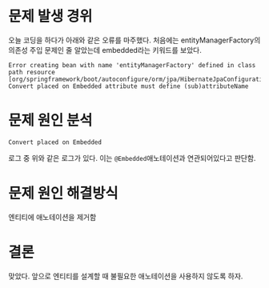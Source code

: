 # 문제 발생 경위
오늘 코딩을 하다가 아래와 같은 오류를 마주했다. 처음에는 entityManagerFactory의 의존성 주입 문제인 줄 알았는데 embedded라는 키워드를 보았다.

```
Error creating bean with name 'entityManagerFactory' defined in class path resource [org/springframework/boot/autoconfigure/orm/jpa/HibernateJpaConfiguration.class]: Convert placed on Embedded attribute must define (sub)attributeName
```
# 문제 원인 분석
```
Convert placed on Embedded
```
로그 중 위와 같은 로그가 있다. 이는 `@Embedded`애노테이션과 연관되어있다고 판단함.
# 문제 원인 해결방식
엔티티에 애노테이션을 제거함

# 결론
맞았다. 
앞으로 엔티티를 설계할 때 불필요한 애노테이션을 사용하지 않도록 하자.